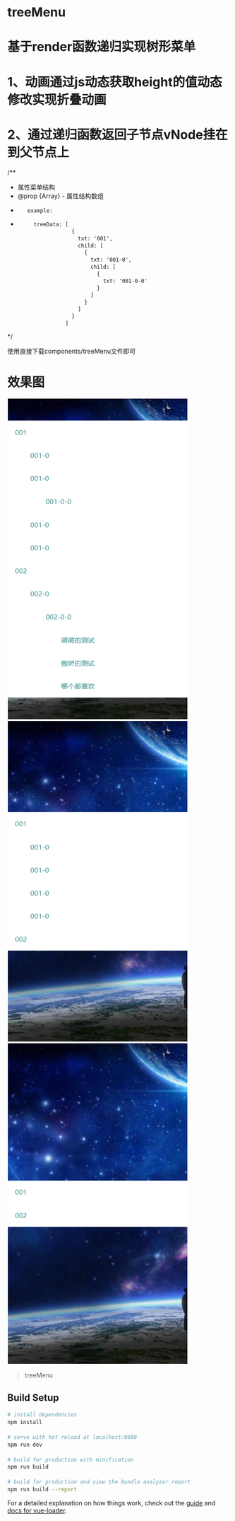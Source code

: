 # treeMenu

# 基于render函数递归实现树形菜单

# 1、动画通过js动态获取height的值动态修改实现折叠动画
# 2、通过递归函数返回子节点vNode挂在到父节点上

/**
 * 属性菜单结构
 * @prop {Array} - 属性结构数组
 *        example:
 *          treeData: [
                        {
                          txt: '001',
                          child: [
                            {
                              txt: '001-0',
                              child: [
                                {
                                  txt: '001-0-0'
                                }
                              ]
                            }
                          ]
                        }
                      ]
 */
      
使用直接下载components/treeMenu文件即可

# 效果图
![treemenu](https://github.com/SCNUchenzhiwen/vue_treeMenu/blob/master/trreMenu.jpg)
![效果图](https://github.com/SCNUchenzhiwen/vue_treeMenu/blob/master/drop.jpg)
![效果图](https://github.com/SCNUchenzhiwen/vue_treeMenu/blob/master/undrop.jpg)


> treeMenu

## Build Setup

``` bash
# install dependencies
npm install

# serve with hot reload at localhost:8080
npm run dev

# build for production with minification
npm run build

# build for production and view the bundle analyzer report
npm run build --report
```

For a detailed explanation on how things work, check out the [guide](http://vuejs-templates.github.io/webpack/) and [docs for vue-loader](http://vuejs.github.io/vue-loader).

